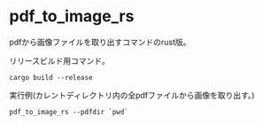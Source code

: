 # pdf_to_image_rs
pdfから画像ファイルを取り出すコマンドのrust版。

リリースビルド用コマンド。
```
cargo build --release
```
実行例(カレントディレクトリ内の全pdfファイルから画像を取り出す。)
```
pdf_to_image_rs --pdfdir `pwd`
```

